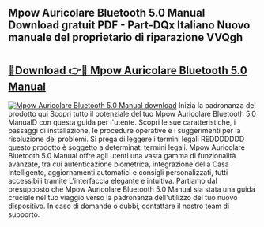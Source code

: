 ## Mpow Auricolare Bluetooth 5.0 Manual Download gratuit PDF - Part-DQx Italiano Nuovo manuale del proprietario di riparazione VVQgh

# <h2><a href="http://df9mnpw.blite.top/?on=Mpow+Auricolare+Bluetooth+5.0+Manual">🔗Download 👉🔴 Mpow Auricolare Bluetooth 5.0 Manual</a></h2>

[![Mpow Auricolare Bluetooth 5.0 Manual download](https://i.imgur.com/lujVjoI.png)](http://df9mnpw.blite.top/?on=Mpow+Auricolare+Bluetooth+5.0+Manual)
Inizia la padronanza del prodotto qui Scopri tutto il potenziale del tuo Mpow Auricolare Bluetooth 5.0 ManualD con questa guida per l'utente. Scopri le sue caratteristiche, i passaggi di installazione, le procedure operative e i suggerimenti per la risoluzione dei problemi. Si prega di leggere i termini legali REDDDDDDD questo prodotto è soggetto a determinati termini legali. Mpow Auricolare Bluetooth 5.0 Manual offre agli utenti una vasta gamma di funzionalità avanzate, tra cui autenticazione biometrica, integrazione della Casa Intelligente, aggiornamenti automatici e consigli personalizzati, tutti accessibili tramite L'interfaccia elegante e intuitiva. Partiamo dal presupposto che Mpow Auricolare Bluetooth 5.0 Manual sia stata una guida cruciale nel tuo viaggio verso la padronanza dell'utilizzo del tuo nuovo dispositivo. In caso di domande o dubbi, contattare il nostro team di supporto.
